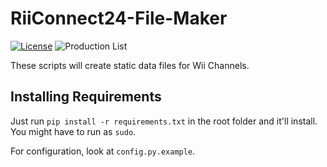 # RiiConnect24-File-Maker
[![License](https://img.shields.io/github/license/riiconnect24/file-maker.svg?style=flat-square)](http://www.gnu.org/licenses/agpl-3.0)
![Production List](https://img.shields.io/discord/206934458954153984.svg?style=flat-square)

These scripts will create static data files for Wii Channels.

## Installing Requirements

Just run `pip install -r requirements.txt` in the root folder and it'll install. You might have to run as `sudo`.

For configuration, look at `config.py.example`.
